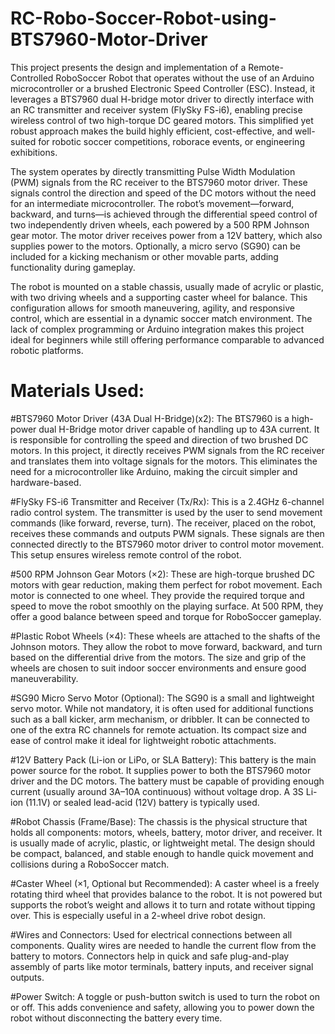 # RC-Robo-Soccer-Robot-using-BTS7960-Motor-Driver
This project presents the design and implementation of a Remote-Controlled RoboSoccer Robot that operates without the use of an Arduino microcontroller or a brushed Electronic Speed Controller (ESC). Instead, it leverages a BTS7960 dual H-bridge motor driver to directly interface with an RC transmitter and receiver system (FlySky FS-i6), enabling precise wireless control of two high-torque DC geared motors. This simplified yet robust approach makes the build highly efficient, cost-effective, and well-suited for robotic soccer competitions, roborace events, or engineering exhibitions.

The system operates by directly transmitting Pulse Width Modulation (PWM) signals from the RC receiver to the BTS7960 motor driver. These signals control the direction and speed of the DC motors without the need for an intermediate microcontroller. The robot’s movement—forward, backward, and turns—is achieved through the differential speed control of two independently driven wheels, each powered by a 500 RPM Johnson gear motor. The motor driver receives power from a 12V battery, which also supplies power to the motors. Optionally, a micro servo (SG90) can be included for a kicking mechanism or other movable parts, adding functionality during gameplay.

The robot is mounted on a stable chassis, usually made of acrylic or plastic, with two driving wheels and a supporting caster wheel for balance. This configuration allows for smooth maneuvering, agility, and responsive control, which are essential in a dynamic soccer match environment. The lack of complex programming or Arduino integration makes this project ideal for beginners while still offering performance comparable to advanced robotic platforms.

# Materials Used:

#BTS7960 Motor Driver (43A Dual H-Bridge)(x2):
The BTS7960 is a high-power dual H-Bridge motor driver capable of handling up to 43A current. It is responsible for controlling 
the speed and direction of two brushed DC motors. In this project, it directly receives PWM signals from the RC receiver and translates 
them into voltage signals for the motors. This eliminates the need for a microcontroller like Arduino, making the circuit simpler and hardware-based.

#FlySky FS-i6 Transmitter and Receiver (Tx/Rx):
This is a 2.4GHz 6-channel radio control system. The transmitter is used by the user to send movement commands (like forward, reverse, turn). 
The receiver, placed on the robot, receives these commands and outputs PWM signals. These signals are then connected directly to the BTS7960
motor driver to control motor movement. This setup ensures wireless remote control of the robot.

#500 RPM Johnson Gear Motors (×2):
These are high-torque brushed DC motors with gear reduction, making them perfect for robot movement. Each motor is connected to one wheel. 
They provide the required torque and speed to move the robot smoothly on the playing surface. At 500 RPM, they offer a good balance between speed
and torque for RoboSoccer gameplay.

#Plastic Robot Wheels (×4):
These wheels are attached to the shafts of the Johnson motors. They allow the robot to move forward, backward, and turn based on the differential 
drive from the motors. The size and grip of the wheels are chosen to suit indoor soccer environments and ensure good maneuverability.

#SG90 Micro Servo Motor (Optional):
The SG90 is a small and lightweight servo motor. While not mandatory, it is often used for additional functions such as a ball kicker, arm mechanism,
 or dribbler. It can be connected to one of the extra RC channels for remote actuation. Its compact size and ease of control make it ideal for lightweight 
robotic attachments.

#12V Battery Pack (Li-ion or LiPo, or SLA Battery):
This battery is the main power source for the robot. It supplies power to both the BTS7960 motor driver and the DC motors. The battery must be 
capable of providing enough current (usually around 3A–10A continuous) without voltage drop. A 3S Li-ion (11.1V) or sealed lead-acid (12V) 
battery is typically used.

#Robot Chassis (Frame/Base):
The chassis is the physical structure that holds all components: motors, wheels, battery, motor driver, and receiver. It is usually made of acrylic, 
plastic, or lightweight metal. The design should be compact, balanced, and stable enough to handle quick movement and collisions during a RoboSoccer match.

#Caster Wheel (×1, Optional but Recommended):
A caster wheel is a freely rotating third wheel that provides balance to the robot. It is not powered but supports the robot’s weight and allows it to 
turn and rotate without tipping over. This is especially useful in a 2-wheel drive robot design.

#Wires and Connectors:
Used for electrical connections between all components. Quality wires are needed to handle the current flow from the battery to motors. 
Connectors help in quick and safe plug-and-play assembly of parts like motor terminals, battery inputs, and receiver signal outputs.

#Power Switch:
A toggle or push-button switch is used to turn the robot on or off. This adds convenience and safety, allowing you to power down the robot 
without disconnecting the battery every time.

